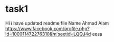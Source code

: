 # task1
Hi i have updated readme file
Name Ahmad Alam
https://www.facebook.com/profile.php?id=100011472276310&mibextid=LQQJ4d
eesa
